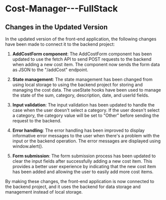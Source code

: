 # Cost-Manager---FullStack

## Changes in the Updated Version

In the updated version of the front-end application, the following changes have been made to connect it to the backend project:

1. **AddCostForm component**: The AddCostForm component has been updated to use the fetch API to send POST requests to the backend when adding a new cost item. The component now sends the form data as JSON to the "/addCost" endpoint.

2. **State management**: The state management has been changed from using local storage to using the backend project for storing and managing the cost data. The useState hooks have been used to manage the state of the sum, category, description, date, and userId fields.

3. **Input validation**: The input validation has been updated to handle the case when the user doesn't select a category. If the user doesn't select a category, the category value will be set to "Other" before sending the request to the backend.

4. **Error handling**: The error handling has been improved to display informative error messages to the user when there's a problem with the input or the backend operation. The error messages are displayed using window.alert().

5. **Form submission**: The form submission process has been updated to clear the input fields after successfully adding a new cost item. This provides a better user experience by indicating that the new cost item has been added and allowing the user to easily add more cost items.

By making these changes, the front-end application is now connected to the backend project, and it uses the backend for data storage and management instead of local storage.
